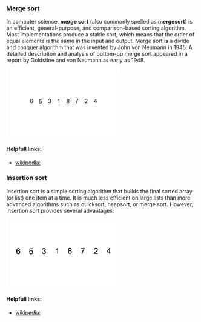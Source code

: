 ### Merge sort

In computer science, **merge sort** (also commonly spelled as **mergesort**) is an efficient, general-purpose, and comparison-based sorting algorithm. Most implementations produce a stable sort, which means that the order of equal elements is the same in the input and output. Merge sort is a divide and conquer algorithm that was invented by John von Neumann in 1945. A detailed description and analysis of bottom-up merge sort appeared in a report by Goldstine and von Neumann as early as 1948.

![visualization](./assets/Merge-sort-example-300px.gif)

#### Helpfull links:
- [wikipedia:](https://en.wikipedia.org/wiki/Merge_sort)

### Insertion sort

Insertion sort is a simple sorting algorithm that builds the final sorted array (or list) one item at a time. It is much less efficient on large lists than more advanced algorithms such as quicksort, heapsort, or merge sort. However, insertion sort provides several advantages:

![visualization](./assets/Insertion-sort-example-300px.gif)

#### Helpfull links:
- [wikipedia:](https://en.wikipedia.org/wiki/Insertion_sort)